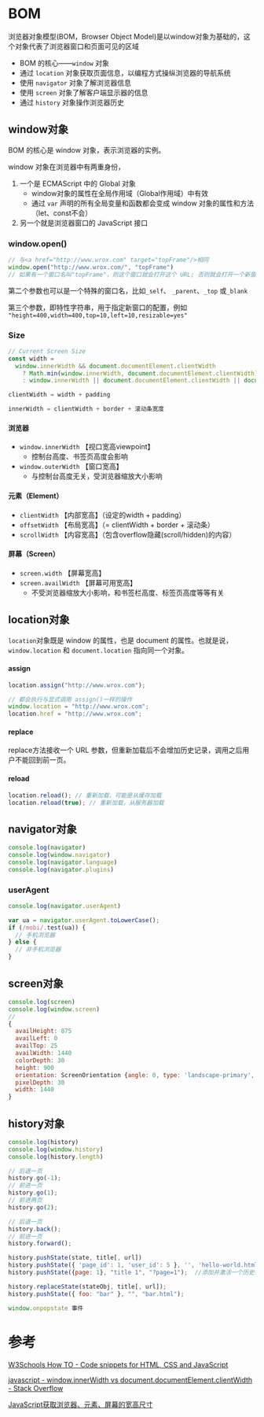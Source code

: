 # BOM

浏览器对象模型(BOM，Browser Object Model)是以window对象为基础的，这个对象代表了浏览器窗口和页面可见的区域

-  BOM 的核心——`window` 对象
- 通过 `location` 对象获取页面信息，以编程方式操纵浏览器的导航系统
- 使用 `navigator` 对象了解浏览器信息
- 使用 `screen` 对象了解客户端显示器的信息
- 通过 `history` 对象操作浏览器历史

## window对象

BOM 的核心是 window 对象，表示浏览器的实例。

window 对象在浏览器中有两重身份，

1. 一个是 ECMAScript 中的 Global 对象
   - window对象的属性在全局作用域（Global作用域）中有效
   - 通过 `var` 声明的所有全局变量和函数都会变成 window 对象的属性和方法（let、const不会）
2. 另一个就是浏览器窗口的 JavaScript 接口

### window.open()

```js
// 与<a href="http://www.wrox.com" target="topFrame"/>相同 
window.open("http://www.wrox.com/", "topFrame")
// 如果有一个窗口名叫"topFrame"，则这个窗口就会打开这个 URL; 否则就会打开一个新窗口并将其命名为"topFrame"
```

第二个参数也可以是一个特殊的窗口名，比如`_self`、 `_parent`、`_top` 或`_blank`

第三个参数，即特性字符串，用于指定新窗口的配置，例如 `"height=400,width=400,top=10,left=10,resizable=yes"`

### Size

```js
// Current Screen Size
const width =
  window.innerWidth && document.documentElement.clientWidth
    ? Math.min(window.innerWidth, document.documentElement.clientWidth)
    : window.innerWidth || document.documentElement.clientWidth || document.getElementsByTagName('body')[0].clientWidth

clientWidth = width + padding

innerWidth = clientWidth + border + 滚动条宽度
```

#### 浏览器

- `window.innerWidth` 【视口宽高viewpoint】
  - 控制台高度、书签页高度会影响
- `window.outerWidth` 【窗口宽高】
  - 与控制台高度无关，受浏览器缩放大小影响

#### 元素（Element）

- `clientWidth` 【内部宽高】（设定的width + padding）
- `offsetWidth` 【布局宽高】（= clientWidth + border + 滚动条）
- `scrollWidth` 【内容宽高】（包含overflow隐藏(scroll/hidden)的内容）

#### 屏幕（Screen）

- `screen.width` 【屏幕宽高】
- `screen.availWidth` 【屏幕可用宽高】
  - 不受浏览器缩放大小影响，和书签栏高度、标签页高度等等有关

## location对象

`location`对象既是 window 的属性，也是 document 的属性。也就是说， `window.location` 和 `document.location` 指向同一个对象。

#### assign

```js
location.assign("http://www.wrox.com");

// 都会执行与显式调用 assign()一样的操作
window.location = "http://www.wrox.com";
location.href = "http://www.wrox.com";
```

#### replace

replace方法接收一个 URL 参数，但重新加载后不会增加历史记录，调用之后用户不能回到前一页。

#### reload

```js
location.reload(); // 重新加载，可能是从缓存加载 
location.reload(true); // 重新加载，从服务器加载
```



## navigator对象

```js
console.log(navigator)
console.log(window.navigator)
console.log(navigator.language)
console.log(navigator.plugins)
```

### userAgent

```js
console.log(navigator.userAgent)

var ua = navigator.userAgent.toLowerCase();
if (/mobi/.test(ua)) {
  // 手机浏览器
} else {
  // 非手机浏览器
}
```



## screen对象

```js
console.log(screen)
console.log(window.screen)
//
{
  availHeight: 875
  availLeft: 0
  availTop: 25
  availWidth: 1440
  colorDepth: 30
  height: 900
  orientation: ScreenOrientation {angle: 0, type: 'landscape-primary', onchange: null}
  pixelDepth: 30
  width: 1440
}
```



## history对象

```js
console.log(history)
console.log(window.history)
console.log(history.length)

// 后退一页 
history.go(-1);
// 前进一页 
history.go(1);
// 前进两页 
history.go(2);

// 后退一页 
history.back();
// 前进一页 
history.forward();
```



```js
history.pushState(state, title[, url])
history.pushState({ 'page_id': 1, 'user_id': 5 }, '', 'hello-world.html')
history.pushState({page: 1}, "title 1", "?page=1");  //添加并激活一个历史记录条目 http://example.com/example.html?page=1

history.replaceState(stateObj, title[, url]);
history.pushState({ foo: "bar" }, "", "bar.html");

window.onpopstate 事件
```

# 参考

[W3Schools How TO - Code snippets for HTML, CSS and JavaScript](https://www.w3schools.com/howto/default.asp)

[javascript - window.innerWidth vs document.documentElement.clientWidth - Stack Overflow](https://stackoverflow.com/a/26191207/16654657)

[JavaScript获取浏览器、元素、屏幕的宽高尺寸](https://juejin.cn/post/6844903607704223751)